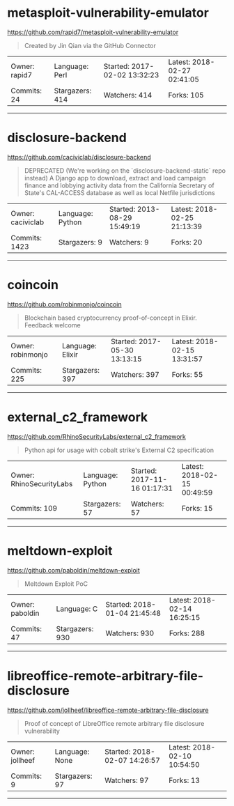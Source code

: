 # metasploit-vulnerability-emulator

https://github.com/rapid7/metasploit-vulnerability-emulator
<blockquote>
Created by Jin Qian via the GitHub Connector
</blockquote>

<table>
<tr><td>Owner: rapid7</td>
    <td>Language: Perl</td>
    <td>Started: 2017-02-02 13:32:23</td>
    <td>Latest: 2018-02-27 02:41:05</td></tr>
<tr><td>Commits: 24</td>
    <td>Stargazers: 414</td>
    <td>Watchers: 414</td>
    <td>Forks: 105</td></tr>
</table>

---

# disclosure-backend

https://github.com/caciviclab/disclosure-backend
<blockquote>
DEPRECATED (We're working on the `disclosure-backend-static` repo instead) A Django app to download, extract and load campaign finance and lobbying activity data from the California Secretary of State's CAL-ACCESS database as well as local Netfile jurisdictions
</blockquote>

<table>
<tr><td>Owner: caciviclab</td>
    <td>Language: Python</td>
    <td>Started: 2013-08-29 15:49:19</td>
    <td>Latest: 2018-02-25 21:13:39</td></tr>
<tr><td>Commits: 1423</td>
    <td>Stargazers: 9</td>
    <td>Watchers: 9</td>
    <td>Forks: 20</td></tr>
</table>

---

# coincoin

https://github.com/robinmonjo/coincoin
<blockquote>
Blockchain based cryptocurrency proof-of-concept in Elixir. Feedback welcome
</blockquote>

<table>
<tr><td>Owner: robinmonjo</td>
    <td>Language: Elixir</td>
    <td>Started: 2017-05-30 13:13:15</td>
    <td>Latest: 2018-02-15 13:31:57</td></tr>
<tr><td>Commits: 225</td>
    <td>Stargazers: 397</td>
    <td>Watchers: 397</td>
    <td>Forks: 55</td></tr>
</table>

---

# external_c2_framework

https://github.com/RhinoSecurityLabs/external_c2_framework
<blockquote>
Python api for usage with cobalt strike's External C2 specification 
</blockquote>

<table>
<tr><td>Owner: RhinoSecurityLabs</td>
    <td>Language: Python</td>
    <td>Started: 2017-11-16 01:17:31</td>
    <td>Latest: 2018-02-15 00:49:59</td></tr>
<tr><td>Commits: 109</td>
    <td>Stargazers: 57</td>
    <td>Watchers: 57</td>
    <td>Forks: 15</td></tr>
</table>

---

# meltdown-exploit

https://github.com/paboldin/meltdown-exploit
<blockquote>
Meltdown Exploit PoC
</blockquote>

<table>
<tr><td>Owner: paboldin</td>
    <td>Language: C</td>
    <td>Started: 2018-01-04 21:45:48</td>
    <td>Latest: 2018-02-14 16:25:15</td></tr>
<tr><td>Commits: 47</td>
    <td>Stargazers: 930</td>
    <td>Watchers: 930</td>
    <td>Forks: 288</td></tr>
</table>

---

# libreoffice-remote-arbitrary-file-disclosure

https://github.com/jollheef/libreoffice-remote-arbitrary-file-disclosure
<blockquote>
Proof of concept of LibreOffice remote arbitrary file disclosure vulnerability
</blockquote>

<table>
<tr><td>Owner: jollheef</td>
    <td>Language: None</td>
    <td>Started: 2018-02-07 14:26:57</td>
    <td>Latest: 2018-02-10 10:54:50</td></tr>
<tr><td>Commits: 9</td>
    <td>Stargazers: 97</td>
    <td>Watchers: 97</td>
    <td>Forks: 13</td></tr>
</table>

---

